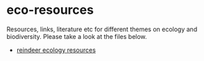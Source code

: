 # eco-resources

Resources, links, literature etc for different themes on ecology and biodiversity.
Please take a look at the files below.

- [reindeer ecology resources](reindeer.md)
